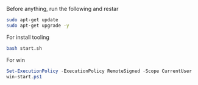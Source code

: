 Before anything, run the following and restar

```bash
sudo apt-get update
sudo apt-get upgrade -y
```

For install tooling

```bash
bash start.sh
```

For win

```powershell
Set-ExecutionPolicy -ExecutionPolicy RemoteSigned -Scope CurrentUser
win-start.ps1
```
